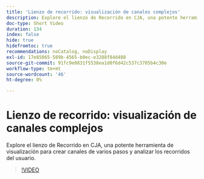 ```yaml
---
title: 'Lienzo de recorrido: visualización de canales complejos'
description: Explore el lienzo de Recorrido en CJA, una potente herramienta de visualización para crear canales de varios pasos y analizar los recorridos del usuario.
doc-type: Short Video
duration: 134
index: false
hide: true
hidefromtoc: true
recommendations: noCatalog, noDisplay
exl-id: 17e85065-589b-4565-b0ec-e3288f84d488
source-git-commit: 91fc9e0831f5538ea1d0f6d42c537c3705b4c30e
workflow-type: tm+mt
source-wordcount: '46'
ht-degree: 0%

---
```


# Lienzo de recorrido: visualización de canales complejos

Explore el lienzo de Recorrido en CJA, una potente herramienta de visualización para crear canales de varios pasos y analizar los recorridos del usuario.

<!-- 72_S103_3442450_134_journey-canvas-visualizing-complex-funnels -->
>[!VIDEO](https://video.tv.adobe.com/v/3458364/?learn=on&enablevpops=true)

